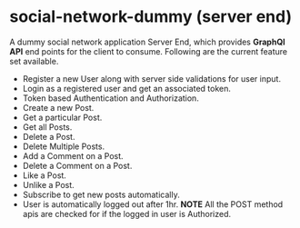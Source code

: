 # social-network-dummy (server end)
A dummy social network application Server End, which provides **GraphQl API**  end points for the client to consume.
Following are the current feature set available.
- Register a new User along with server side validations for user input.
- Login as a registered user and get an associated token.
- Token based Authentication and Authorization.
- Create a new Post.
- Get a particular Post.
- Get all Posts.
- Delete a Post.
- Delete Multiple Posts.
- Add a Comment on a Post.
- Delete a Comment on a Post.
- Like a Post.
- Unlike a Post.
- Subscribe to get new posts automatically.
- User is automatically logged out after 1hr.
**NOTE** All the POST method apis are checked for if the logged in user is Authorized.
